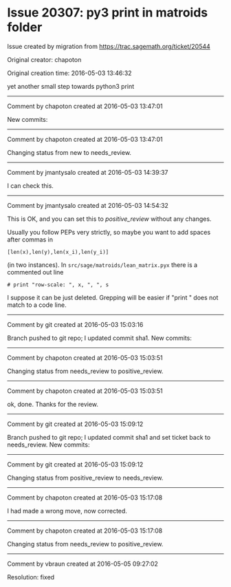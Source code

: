 # Issue 20307: py3 print in matroids folder

Issue created by migration from https://trac.sagemath.org/ticket/20544

Original creator: chapoton

Original creation time: 2016-05-03 13:46:32

yet another small step towards python3 print


---

Comment by chapoton created at 2016-05-03 13:47:01

New commits:


---

Comment by chapoton created at 2016-05-03 13:47:01

Changing status from new to needs_review.


---

Comment by jmantysalo created at 2016-05-03 14:39:37

I can check this.


---

Comment by jmantysalo created at 2016-05-03 14:54:32

This is OK, and you can set this to _positive_review_ without any changes.

Usually you follow PEPs very strictly, so maybe you want to add spaces after commas in


```
[len(x),len(y),len(x_i),len(y_i)]
```


(in two instances). In `src/sage/matroids/lean_matrix.pyx` there is a commented out line


```
# print "row-scale: ", x, ", ", s
```


I suppose it can be just deleted. Grepping will be easier if "print " does not match to a code line.


---

Comment by git created at 2016-05-03 15:03:16

Branch pushed to git repo; I updated commit sha1. New commits:


---

Comment by chapoton created at 2016-05-03 15:03:51

Changing status from needs_review to positive_review.


---

Comment by chapoton created at 2016-05-03 15:03:51

ok, done. Thanks for the review.


---

Comment by git created at 2016-05-03 15:09:12

Branch pushed to git repo; I updated commit sha1 and set ticket back to needs_review. New commits:


---

Comment by git created at 2016-05-03 15:09:12

Changing status from positive_review to needs_review.


---

Comment by chapoton created at 2016-05-03 15:17:08

I had made a wrong move, now corrected.


---

Comment by chapoton created at 2016-05-03 15:17:08

Changing status from needs_review to positive_review.


---

Comment by vbraun created at 2016-05-05 09:27:02

Resolution: fixed
